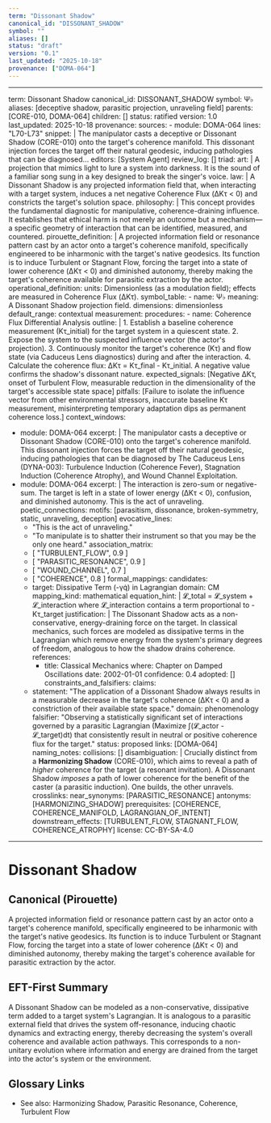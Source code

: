 ```yaml
---
term: "Dissonant Shadow"
canonical_id: "DISSONANT_SHADOW"
symbol: ""
aliases: []
status: "draft"
version: "0.1"
last_updated: "2025-10-18"
provenance: ["DOMA-064"]
---
```


---
term: Dissonant Shadow
canonical_id: DISSONANT_SHADOW
symbol: Ψ♭
aliases: [deceptive shadow, parasitic projection, unraveling field]
parents: [CORE-010, DOMA-064]
children: []
status: ratified
version: 1.0
last_updated: 2025-10-18
provenance:
  sources:
    - module: DOMA-064
      lines: "L70-L73"
      snippet: |
        The manipulator casts a deceptive or Dissonant Shadow (CORE-010) onto the target's coherence manifold. This dissonant injection forces the target off their natural geodesic, inducing pathologies that can be diagnosed...
  editors: [System Agent]
  review_log: []
triad:
  art: |
    A projection that mimics light to lure a system into darkness. It is the sound of a familiar song sung in a key designed to break the singer's voice.
  law: |
    A Dissonant Shadow is any projected information field that, when interacting with a target system, induces a net negative Coherence Flux (ΔKτ < 0) and constricts the target's solution space.
  philosophy: |
    This concept provides the fundamental diagnostic for manipulative, coherence-draining influence. It establishes that ethical harm is not merely an outcome but a mechanism—a specific geometry of interaction that can be identified, measured, and countered.
pirouette_definition: |
  A projected information field or resonance pattern cast by an actor onto a target's coherence manifold, specifically engineered to be inharmonic with the target's native geodesics. Its function is to induce Turbulent or Stagnant Flow, forcing the target into a state of lower coherence (ΔKτ < 0) and diminished autonomy, thereby making the target's coherence available for parasitic extraction by the actor.
operational_definition:
  units: Dimensionless (as a modulation field); effects are measured in Coherence Flux (ΔKτ).
  symbol_table:
    - name: Ψ♭
      meaning: A Dissonant Shadow projection field.
      dimensions: dimensionless
      default_range: contextual
  measurement:
    procedures:
      - name: Coherence Flux Differential Analysis
        outline: |
          1. Establish a baseline coherence measurement (Kτ_initial) for the target system in a quiescent state.
          2. Expose the system to the suspected influence vector (the actor's projection).
          3. Continuously monitor the target's coherence (Kτ) and flow state (via Caduceus Lens diagnostics) during and after the interaction.
          4. Calculate the coherence flux: ΔKτ = Kτ_final - Kτ_initial. A negative value confirms the shadow's dissonant nature.
        expected_signals: [Negative ΔKτ, onset of Turbulent Flow, measurable reduction in the dimensionality of the target's accessible state space]
        pitfalls: [Failure to isolate the influence vector from other environmental stressors, inaccurate baseline Kτ measurement, misinterpreting temporary adaptation dips as permanent coherence loss.]
context_windows:
  - module: DOMA-064
    excerpt: |
      The manipulator casts a deceptive or Dissonant Shadow (CORE-010) onto the target's coherence manifold. This dissonant injection forces the target off their natural geodesic, inducing pathologies that can be diagnosed by The Caduceus Lens (DYNA-003): Turbulence Induction (Coherence Fever), Stagnation Induction (Coherence Atrophy), and Wound Channel Exploitation.
  - module: DOMA-064
    excerpt: |
      The interaction is zero-sum or negative-sum. The target is left in a state of lower energy (ΔKτ < 0), confusion, and diminished autonomy. This is the act of unraveling.
poetic_connections:
  motifs: [parasitism, dissonance, broken-symmetry, static, unraveling, deception]
  evocative_lines:
    - "This is the act of unraveling."
    - "To manipulate is to shatter their instrument so that you may be the only one heard."
  association_matrix:
    - [ "TURBULENT_FLOW", 0.9 ]
    - [ "PARASITIC_RESONANCE", 0.9 ]
    - [ "WOUND_CHANNEL", 0.7 ]
    - [ "COHERENCE", 0.8 ]
formal_mappings:
  candidates:
    - target: Dissipative Term (-γq̇) in Lagrangian
      domain: CM
      mapping_kind: mathematical
      equation_hint: |
        𝓛_total = 𝓛_system + 𝓛_interaction
        where 𝓛_interaction contains a term proportional to -Kτ_target
      justification: |
        The Dissonant Shadow acts as a non-conservative, energy-draining force on the target. In classical mechanics, such forces are modeled as dissipative terms in the Lagrangian which remove energy from the system's primary degrees of freedom, analogous to how the shadow drains coherence.
      references:
        - title: Classical Mechanics
          where: Chapter on Damped Oscillations
          date: 2002-01-01
      confidence: 0.4
  adopted: []
constraints_and_falsifiers:
  claims:
    - statement: "The application of a Dissonant Shadow always results in a measurable decrease in the target's coherence (ΔKτ < 0) and a constriction of their available state space."
      domain: phenomenology
      falsifier: "Observing a statistically significant set of interactions governed by a parasitic Lagrangian (Maximize ∫(𝓛_actor - 𝓛_target)dt) that consistently result in neutral or positive coherence flux for the target."
      status: proposed
      links: [DOMA-064]
naming_notes:
  collisions: []
  disambiguation: |
    Crucially distinct from a **Harmonizing Shadow** (CORE-010), which aims to reveal a path of *higher* coherence for the target (a resonant invitation). A Dissonant Shadow *imposes* a path of lower coherence for the benefit of the caster (a parasitic induction). One builds, the other unravels.
crosslinks:
  near_synonyms: [PARASITIC_RESONANCE]
  antonyms: [HARMONIZING_SHADOW]
  prerequisites: [COHERENCE, COHERENCE_MANIFOLD, LAGRANGIAN_OF_INTENT]
  downstream_effects: [TURBULENT_FLOW, STAGNANT_FLOW, COHERENCE_ATROPHY]
license: CC-BY-SA-4.0
---

# Dissonant Shadow

## Canonical (Pirouette)
A projected information field or resonance pattern cast by an actor onto a target's coherence manifold, specifically engineered to be inharmonic with the target's native geodesics. Its function is to induce Turbulent or Stagnant Flow, forcing the target into a state of lower coherence (ΔKτ < 0) and diminished autonomy, thereby making the target's coherence available for parasitic extraction by the actor.

## EFT-First Summary
A Dissonant Shadow can be modeled as a non-conservative, dissipative term added to a target system's Lagrangian. It is analogous to a parasitic external field that drives the system off-resonance, inducing chaotic dynamics and extracting energy, thereby decreasing the system's overall coherence and available action pathways. This corresponds to a non-unitary evolution where information and energy are drained from the target into the actor's system or the environment.

## Glossary Links
- See also: Harmonizing Shadow, Parasitic Resonance, Coherence, Turbulent Flow